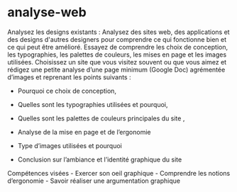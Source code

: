 # analyse-web

Analysez les designs existants : Analysez des sites web, des applications et des
designs d'autres designers pour comprendre ce qui fonctionne bien et ce qui peut être
amélioré. Essayez de comprendre les choix de conception, les typographies, les palettes
de couleurs, les mises en page et les images utilisées.
Choisissez un site que vous visitez souvent ou que vous aimez et rédigez une petite
analyse d’une page minimum (Google Doc) agrémentée d’images et reprenant les
points suivants :
- Pourquoi ce choix de conception,
- Quelles sont les typographies utilisées et pourquoi,

- Quelles sont les palettes de couleurs principales du site ,
- Analyse de la mise en page et de l’ergonomie
- Type d’images utilisées et pourquoi
- Conclusion sur l’ambiance et l’identité graphique du site

Compétences visées  - Exercer son oeil graphique - Comprendre les notions d’ergonomie - Savoir réaliser une argumentation graphique
